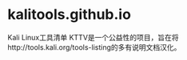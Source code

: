 # kalitools.github.io
Kali Linux工具清单
KTTV是一个公益性的项目，旨在将http://tools.kali.org/tools-listing的多有说明文档汉化。

